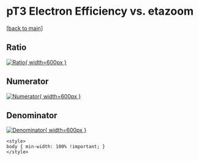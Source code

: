 # pT3 Electron Efficiency vs. etazoom

[[back to main](./)]



## Ratio

[![Ratio](../mtv/var/pT3_11_eff_etazoom.png){ width=600px }](../mtv/var/pT3_11_eff_etazoom.pdf)

## Numerator

[![Numerator](../mtv/num/pT3_11_eff_etazoom_num.png){ width=600px }](../mtv/num/pT3_11_eff_etazoom_num.pdf)

## Denominator

[![Denominator](../mtv/den/pT3_11_eff_etazoom_den.png){ width=600px }](../mtv/den/pT3_11_eff_etazoom_den.pdf)


``` {=html}
<style>
body { min-width: 100% !important; }
</style>
```

